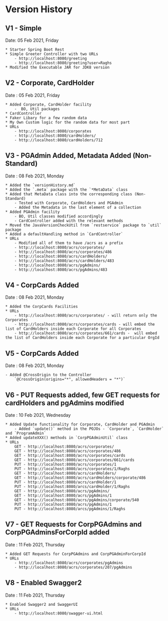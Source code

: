 # Version History

## V1 - Simple

Date: 05 Feb 2021, Friday

    * Starter Spring Boot Rest 
    * Simple Greeter Controller with two URLs
        - http://localhost:8080/greeting
        - http://localhost:8080/greeting?user=Raghs
    * Modified the Executable JAR for JDK8 version

## V2 - Corporate, CardHolder 

Date : 05 Feb 2021, Friday

    * Added Corporate, CardHolder facility
        -  BO, Util packages
    * CardController
    * Faker Libary for a few random data
    * My Own Custom logic for the random data for most part
    * URLs
        - http://localhost:8080/corporates
        - http://localhost:8080/cardHolders/
        - http://localhost:8080/cardHolders/712

## V3 - PGAdmin Added, Metadata Added (Non-Standard)

Date : 08 Feb 2021, Monday

    * Added the `versionHistory.md`
    * Added the `.meta` package with the `*MetaData` class
    * Added that MetaData class into the corresponding class (Non-Standard)
        - Tested with Corporate, CardHolders and PGAdmin
        - Added the Metadata in the last element of a collection
    * Added PGAdmin facility
        - BO, Util classes modified accordingly
        - CardController added with the relevant methods
    * Moved the JavaVersionCheckUtil from `restservice` package to `util` package
    * Added a defaultHandling method in `CardController`
    * URLs
        - Modified all of them to have /acrs as a prefix
        - http://localhost:8080/acrs/corporates/
        - http://localhost:8080/acrs/corporates/486
        - http://localhost:8080/acrs/cardHolders/
        - http://localhost:8080/acrs/cardHolders/483
        - http://localhost:8080/acrs/pgAdmins/
        - http://localhost:8080/acrs/pgAdmins/483

## V4 - CorpCards Added

Date : 08 Feb 2021, Monday

    * Added the CorpCards Facilities
    * URLs
        - http://localhost:8080/acrs/corporates/ - will return only the Corporates
        - http://localhost:8080/acrs/corporates/cards - will embed the list of CardHolders inside each Corporate for all Corporates
        - http://localhost:8080/acrs/corporates/661/cards -  will embed the list of CardHolders inside each Corporate for a particular OrgId

## V5 - CorpCards Added

Date : 08 Feb 2021, Monday

    - Added @CrossOrigin to the Controller 
        `@CrossOrigin(origins="*", allowedHeaders = "*")`

## V6 - PUT Requests added, few GET requests for cardHolders and pgAdmins modified

Date : 10 Feb 2021, Wednesday

    * Added Update functionality for Corporate, CardHolder and PGAdmin
        - Added `update()` method in the POJOs - `Corporate`, `CardHolder` and `ProgramAdmin`
    * Added updateXXX() methods in `CorpPGAdminUtil` class
    * URLs
        GET - http://localhost:8080/acrs/corporates/
        GET - http://localhost:8080/acrs/corporates/486
        GET - http://localhost:8080/acrs/corporates/cards
        GET - http://localhost:8080/acrs/corporates/661/cards
        PUT - http://localhost:8080/acrs/corporates/1
        PUT - http://localhost:8080/acrs/corporates/1/Raghs
        GET - http://localhost:8080/acrs/cardHolders/
        GET - http://localhost:8080/acrs/cardHolders/corporate/486
        PUT - http://localhost:8080/acrs/cardHolder/1
        PUT - http://localhost:8080/arcs/cardHolder/1/Raghs
        GET - http://localhost:8080/acrs/pgAdmins/
        GET - http://localhost:8080/acrs/pgAdmins/1
        GET - http://localhost:8080/acrs/pgAdmins/corporate/540
        PUT - http://localhost:8080/acrs/pgAdmins/1
        PUT - http://localhost:8080/arcs/pgAdmins/1/Raghs

## V7 - GET Requests for CorpPGAdmins and CorpPGAdminsForCorpId added

Date : 11 Feb 2021, Thursday

    * Added GET Requests for CorpPGAdmins and CorpPGAdminForCorpId
    * URLs
        - http://localhost:8080/acrs/corporates/pgAdmins
        - http://localhost:8080/acrs/corporates/207/pgAdmins

## V8 - Enabled Swagger2

Date : 11 Feb 2021, Thursday

    * Enabled Swagger2 and SwaggerUI
    * URLs
        - http://localhost:8080/swagger-ui.html

